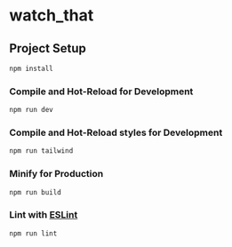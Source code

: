 # watch_that

## Project Setup

```sh
npm install
```

### Compile and Hot-Reload for Development

```sh
npm run dev
```

### Compile and Hot-Reload styles for Development

```sh
npm run tailwind
```

### Minify for Production

```sh
npm run build
```

### Lint with [ESLint](https://eslint.org/)

```sh
npm run lint
```
